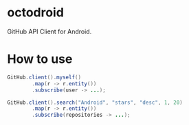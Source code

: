 # octodroid

GitHub API Client for Android.

# How to use

```java
GitHub.client().myself()
        .map(r -> r.entity())
        .subscribe(user -> ...);

GitHub.client().search("Android", "stars", "desc", 1, 20)
        .map(r -> r.entity())
        .subscribe(repositories -> ...);
```
